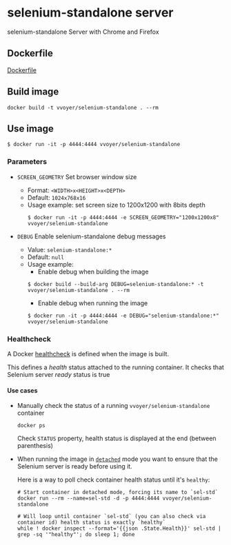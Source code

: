 # selenium-standalone server

selenium-standalone Server with Chrome and Firefox

## Dockerfile

[Dockerfile](./Dockerfile)

## Build image

```
docker build -t vvoyer/selenium-standalone . --rm
```

## Use image

```
$ docker run -it -p 4444:4444 vvoyer/selenium-standalone
```

### Parameters

* `SCREEN_GEOMETRY` Set browser window size
  * Format: `<WIDTH>x<HEIGHT>x<DEPTH>`
  * Default: `1024x768x16`
  * Usage example: set screen size to 1200x1200 with 8bits depth
    ```
    $ docker run -it -p 4444:4444 -e SCREEN_GEOMETRY="1200x1200x8" vvoyer/selenium-standalone
    ```

* `DEBUG` Enable selenium-standalone debug messages
  * Value: `selenium-standalone:*`
  * Default: `null`
  * Usage example: 
    * Enable debug when building the image
    ```
    $ docker build --build-arg DEBUG=selenium-standalone:* -t vvoyer/selenium-standalone . --rm
    ```
    * Enable debug when running the image
    ```
    $ docker run -it -p 4444:4444 -e DEBUG="selenium-standalone:*" vvoyer/selenium-standalone
    ```

### Healthcheck

A Docker [healthcheck](https://docs.docker.com/engine/reference/builder/#healthcheck) is defined when the image is built. 

This defines a _health_ status attached to the running container. It checks that Selenium server _ready_ status is true

#### Use cases

* Manually check the status of a running `vvoyer/selenium-standalone` container

  ```
  docker ps
  ```

  Check `STATUS` property, health status is displayed at the end (between parenthesis)

* When running the image in [`detached`](https://docs.docker.com/engine/reference/run/#detached--d) mode you want to      ensure that the Selenium server is ready before using it.

  Here is a way to poll check container health status until it's `healthy`:

  ```
  # Start container in detached mode, forcing its name to `sel-std`
  docker run --rm --name=sel-std -d -p 4444:4444 vvoyer/selenium-standalone

  # Will loop until container `sel-std` (you can also check via container id) health status is exactly `healthy`
  while ! docker inspect --format='{{json .State.Health}}' sel-std | grep -sq '"healthy"'; do sleep 1; done
  ```

